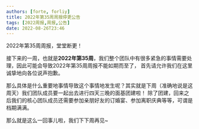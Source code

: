 ```yaml
---
authors: [forte, forliy]
title: 2022年第35周周报停更公告
tags: [2022周报,周报,公告]
date: 2022-08-26T23:46
---
```



2022年第35周周报，堂堂断更！

<!--truncate-->

接下来的一周，也就是**2022年第35周**，我们整个团队中有很多紧急的事情需要处理，因此可能会导致2022年第35周周报不能如期而至了，
首先请允许我们在这里诚挚地向各位说声抱歉。

那么具体是什么重要地事情导致这个事情地发生呢？其实就是下周（准确地说是这周天）我们团队成员要一起出去进行四天三晚的面基团建啦！
除了团建，回来之后我们的核心团队成员还需要参加亲朋好友的订婚宴、参加离职庆典等等，可谓是档期满满。

那么就是这么一回事儿啦，我们下下周再见~
